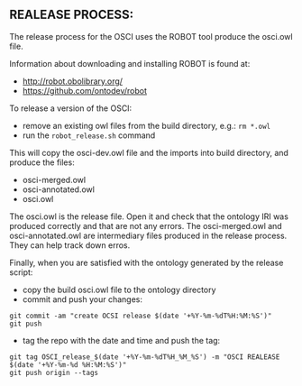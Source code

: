 ## REALEASE PROCESS:
The release process for the OSCI uses the ROBOT tool produce the osci.owl file.

Information about downloading and installing ROBOT is found at:
- http://robot.obolibrary.org/
- https://github.com/ontodev/robot

To release a version of the OSCI:
- remove an existing owl files from the build directory, e.g.: `rm *.owl` 
- run the `robot_release.sh` command

This will copy the osci-dev.owl file and the imports into build directory, and produce the files:

- osci-merged.owl
- osci-annotated.owl
- osci.owl

The osci.owl is the release file. Open it and check that the ontology IRI was produced correctly and that are not any errors.
The osci-merged.owl and osci-annotated.owl are intermediary files produced in the release process. They can help track down erros.

Finally, when you are satisfied with the ontology generated by the release script:

- copy the build osci.owl file to the ontology directory
- commit and push your changes:
```
git commit -am "create OCSI release $(date '+%Y-%m-%dT%H:%M:%S')"
git push
```
- tag the repo with the date and time and push the tag: 
```
git tag OSCI_release_$(date '+%Y-%m-%dT%H_%M_%S') -m "OSCI REALEASE $(date '+%Y-%m-%d %H:%M:%S')"
git push origin --tags
```
